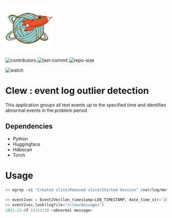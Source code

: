 <img src="logo.png" width="150"/>

![contributors](https://img.shields.io/github/contributors/tesemnikov-av/pelevin-recomendation-bot) ![last-commit](https://img.shields.io/github/last-commit/tesemnikov-av/Pelevin-recomendation-bot) ![repo-size](https://img.shields.io/github/repo-size/tesemnikov-av/Pelevin-recomendation-bot)

![watch](https://img.shields.io/github/watchers/tesemnikov-av/Pelevin-recomendation-bot?style=social) 

# Clew : event log outlier detection

This application groups all text events up to the specified time and identifies abnormal events in the problem period

## Dependencies

- Python
- Huggingface
- Hdbscan
- Torch

# Usage

```bash
>> egrep -vi "Created slice|Removed slice|Started Session" /var/log/messages > /clew/messages

```
```python
>> event2vec = Event2Vec(len_timestamp=LEN_TIMESTAMP, date_time_str='2021-12-07 13:00:00')
>> event2vec.look(logfile="/clew/messages")
2021-12-07 13:52:19	<abnormal message>
```
